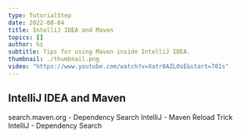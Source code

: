 ```yaml
---
type: TutorialStep
date: 2022-08-04
title: IntelliJ IDEA and Maven
topics: []
author: hs
subtitle: Tips for using Maven inside IntelliJ IDEA.
thumbnail: ./thumbnail.png
video: "https://www.youtube.com/watch?v=Xatr8AZLOsE&start=701s"
---
```


## IntelliJ IDEA and Maven

search.maven.org - Dependency Search
IntelliJ - Maven Reload Trick
IntelliJ - Dependency Search
